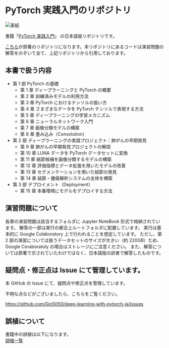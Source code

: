 # PyTorch 実践入門のリポジトリ

![表紙](https://github.com/Gin5050/deep-learning-with-pytorch-ja/blob/main/%E8%A1%A8%E7%B4%99.png "サンプル")

書籍「[PyTorch 実践入門](https://www.amazon.co.jp/gp/product/4839974691?pf_rd_r=1GSPXPNMCBQWPW9YW7AW&pf_rd_p=3d55ec74-6376-483a-a5a7-4e247166f80b)」 の日本語版リポジトリです。

[こちら](https://github.com/deep-learning-with-pytorch/dlwpt-code)が原著のリポジトリになります。本リポジトリにあるコードは演習問題の解答をのぞいて全て、上記リポジトリから引用しております。

## 本書で扱う内容

- 第 1 部 PyTorch の基礎
  - 第 1 章 ディープラーニングと PyTorch の概要
  - 第 2 章 訓練済みモデルの利用方法
  - 第 3 章 PyTorch におけるテンソルの扱い方
  - 第 4 章 さまざまなデータを PyTorch テンソルで表現する方法
  - 第 5 章 ディープラーニングの学習メカニズム
  - 第 6 章 ニューラルネットワーク入門
  - 第 7 章 画像分類モデルの構築
  - 第 8 章 畳み込み（Convolution）
- 第 2 部 ディープラーニングの実践プロジェクト：肺がんの早期発見
  - 第 9 章 肺がんの早期発見プロジェクトの解説
  - 第 10 章 LUNA データを PyTorch データセットに変換
  - 第 11 章 結節候補を画像分類するモデルの構築
  - 第 12 章 評価指標とデータ拡張を用いたモデルの改善
  - 第 13 章 セグメンテーションを用いた結節の発見
  - 第 14 章 結節・腫瘍解析システムの全体を構築
- 第 3 部 デプロイメント（Deployment）
  - 第 15 章 本番環境にモデルをデプロイする方法

## 演習問題について

各章の演習問題は該当するフォルダに Jupyter NoteBook 形式で格納されています。
解答の一部は実行の都合上ルートフォルダに配置しています。
実行は基本的に Google Colaboratory 上で行われることを想定しています。
ただし、第 2 部の演習については扱うデータセットのサイズが大きい（約 220GB）ため、Google Coraboratoly の場合はストレージにご注意ください。
また、解答については原著で示されていたわけではなく、日本語版の訳者で解答したものです。

## 疑問点・修正点は Issue にて管理しています。

本 GitHub の Issue にて、疑問点や修正点を管理しています。

不明な点などがございましたら、こちらをご覧ください。

https://github.com/Gin5050/deep-learning-with-pytorch-ja/issues

## 誤植について

書籍中の誤植は以下になります。  
[誤植一覧](https://github.com/Gin5050/deep-learning-with-pytorch-ja/labels/%E8%AA%A4%E6%A4%8D)
